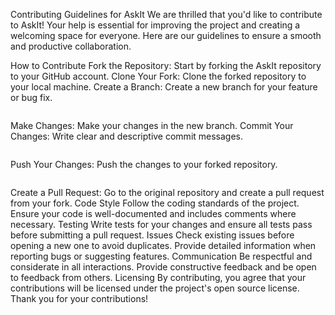 Contributing Guidelines for AskIt
We are thrilled that you'd like to contribute to AskIt! Your help is essential for improving the project and creating a welcoming space for everyone. Here are our guidelines to ensure a smooth and productive collaboration.

How to Contribute
Fork the Repository: Start by forking the AskIt repository to your GitHub account.
Clone Your Fork: Clone the forked repository to your local machine.
Create a Branch: Create a new branch for your feature or bug fix.
``` git checkout -b feature-name
```
Make Changes: Make your changes in the new branch.
Commit Your Changes: Write clear and descriptive commit messages.
``` git commit -m "Add feature XYZ"
```
Push Your Changes: Push the changes to your forked repository.
``` git push origin feature-name
```
Create a Pull Request: Go to the original repository and create a pull request from your fork.
Code Style
Follow the coding standards of the project.
Ensure your code is well-documented and includes comments where necessary.
Testing
Write tests for your changes and ensure all tests pass before submitting a pull request.
Issues
Check existing issues before opening a new one to avoid duplicates.
Provide detailed information when reporting bugs or suggesting features.
Communication
Be respectful and considerate in all interactions.
Provide constructive feedback and be open to feedback from others.
Licensing
By contributing, you agree that your contributions will be licensed under the project's open source license.
Thank you for your contributions!
